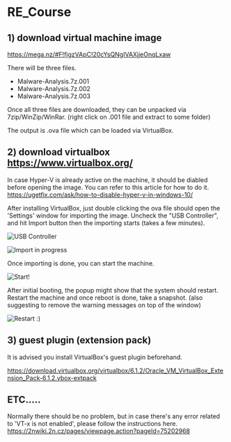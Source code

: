 # RE_Course

## 1) download virtual machine image
https://mega.nz/#F!fjgzVApC!20cYsQNgIVAXjjeOnqLxaw

There will be three files.

* Malware-Analysis.7z.001
* Malware-Analysis.7z.002
* Malware-Analysis.7z.003

Once all three files are downloaded, they can be unpacked via 7zip/WinZip/WinRar. 
(right click on .001 file and extract to some folder)

The output is .ova file which can be loaded via VirtualBox. 

## 2) download virtualbox https://www.virtualbox.org/

In case Hyper-V is already active on the machine, it should be diabled before opening the image.
You can refer to this article for how to do it.
https://ugetfix.com/ask/how-to-disable-hyper-v-in-windows-10/

After installing VirtualBox, just double clicking the ova file should open the 'Settings' window for importing the image.
Uncheck the "USB Controller", and hit Import button then the importing starts (takes a few minutes).

![USB Controller](https://snipboard.io/2pDn8V.jpg)

![Import in progress](https://snipboard.io/Cv7Ui6.jpg)

Once importing is done, you can start the machine.

![Start!](https://snipboard.io/dvatbT.jpg)

After initial booting, the popup might show that the system should restart. Restart the machine and once reboot is done, take a snapshot. (also suggesting to remove the warning messages on top of the window) 

![Restart :)](https://snipboard.io/owYrXE.jpg)

## 3) guest plugin (extension pack)
It is advised you install VirtualBox's guest plugin beforehand.

https://download.virtualbox.org/virtualbox/6.1.2/Oracle_VM_VirtualBox_Extension_Pack-6.1.2.vbox-extpack

## ETC.....
Normally there should be no problem, but in case there's any error related to 'VT-x is not enabled', please follow the instructions here.
https://2nwiki.2n.cz/pages/viewpage.action?pageId=75202968

